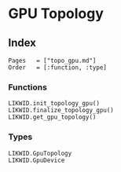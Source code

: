 # GPU Topology

## Index

```@index
Pages   = ["topo_gpu.md"]
Order   = [:function, :type]
```

### Functions

```@docs
LIKWID.init_topology_gpu()
LIKWID.finalize_topology_gpu()
LIKWID.get_gpu_topology()
```

### Types

```@docs
LIKWID.GpuTopology
LIKWID.GpuDevice
```